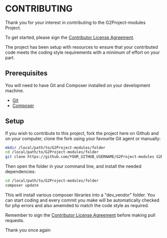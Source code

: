 # CONTRIBUTING

Thank you for your interest in contributing to the G2Project-modules Project.

To get started, please sign the <a href="https://www.clahub.com/agreements/dakanji/G2Project-modules">Contributor License Agreement</a>. 

The project has been setup with resources to ensure that your contributed code meets the coding style requirements with a minimum of effort on your part.

## Prerequisites

You will need to have Git and Composer installed on your development machine.

- [Git](https://git-scm.com/)
- [Composer](https://getcomposer.org/)

## Setup

If you wish to contribute to this project, fork the project here on Github and on your computer, clone the fork using your favourite Git agent or manually:

```bash
mkdir /local/path/to/G2Project-modules/folder
cd /local/path/to/G2Project-modules/folder
git clone https://github.com/YOUR_GITHUB_USERNAME/G2Project-modules G2Project-modules
```


Then open the folder in your command line, and install the needed dependencies:

```bash
cd /local/path/to/G2Project-modules/folder
composer update
```

This will install various composer libraries into a "dev_vendor" folder.
You can start coding and every commit you make will be automatically checked for php errors and also amemded to match the code style as required. 

Remember to sign the <a href="https://www.clahub.com/agreements/dakanji/G2Project-modules">Contributor License Agreement</a> before making pull requests.

Thank you once again

